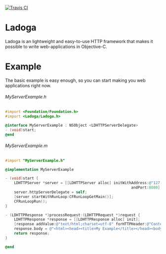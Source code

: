 [![Travis CI](https://api.travis-ci.org/aperechnev/Ladoga.svg?branch=develop)](https://travis-ci.org/aperechnev/Ladoga)

# Ladoga
Ladoga is an lightweight and easy-to-use HTTP framework that makes it possible to write web-applications in Objective-C.

# Example
The basic example is easy enough, so you can start making you web applications right now.

###### MyServerExample.h
```Objective-C
#import <Foundation/Foundation.h>
#import <Ladoga/Ladoga.h>

@interface MyServerExample : NSObject <LDHTTPServerDelegate>
- (void)start;
@end
```

###### MyServerExample.m
```Objective-C
#import "MyServerExample.h"

@implementation MyServerExample

- (void)start {
    LDHTTPServer *server = [[LDHTTPServer alloc] initWithAddress:@"127.0.0.1"
                                                         andPort:8080];
    server.httpServerDelegate = self;
    [server startWithRunLoop:CFRunLoopGetMain()];
    CFRunLoopRun();
}

- (LDHTTPResponse *)processRequest:(LDHTTPRequest *)request {
    LDHTTPResponse *response = [[LDHTTPResponse alloc] init];
    [response addValue:@"text/html;charset=utf-8" forHTTPHeader:@"Content-Type"];
    response.body = @"<html><head><title>My Example</title></head><body>Hello, world!</body></html>";
    return response;
}

@end
```
